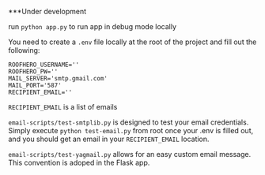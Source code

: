 ***Under development

run ```python app.py``` to run app in debug mode locally

You need to create a `.env` file locally at the root of the project and fill out the following:
```
ROOFHERO_USERNAME=''
ROOFHERO_PW=''
MAIL_SERVER='smtp.gmail.com'
MAIL_PORT='587'
RECIPIENT_EMAIL=''
```

`RECIPIENT_EMAIL` is a list of emails

`email-scripts/test-smtplib.py` is designed to test your email credentials.  Simply execute ```python test-email.py``` from root once your .env is filled out, and you should get an email in your `RECIPIENT_EMAIL` location.

`email-scripts/test-yagmail.py` allows for an easy custom email message.  This convention is adoped in the Flask app.

